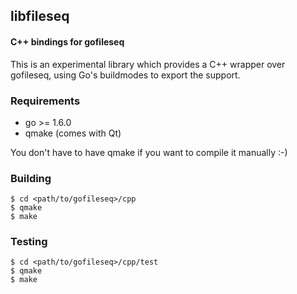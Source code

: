 ## libfileseq

#### C++ bindings for gofileseq

This is an experimental library which provides a C++ wrapper over gofileseq, using Go's buildmodes to export the support.

### Requirements

* go >= 1.6.0
* qmake (comes with Qt)

You don't have to have qmake if you want to compile it manually :-)

### Building

```shell
$ cd <path/to/gofileseq>/cpp
$ qmake
$ make
```

### Testing

```shell
$ cd <path/to/gofileseq>/cpp/test
$ qmake
$ make
```
